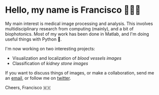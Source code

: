 # Hello, my name is Francisco 👨🏾‍💻

My main interest is medical image processing and analysis. This involves multidisciplinary research from computing (mainly), and a bit of biophotonics. Most of my work has been done in Matlab, and I'm doing useful things with Python 🐍.

I'm now working on two interesting projects:

* Visualization and localization of *blood vessels images*
* Classification of *kidney stone images*

If you want to discuss things of images, or make a collaboration, send me an [email](mailto:francisco.lopez@inaoe.com?subject=[GitHub]%Hello,%20Francisco), or follow me on [twitter](https://twitter.com/Friscolt).

Cheers,
Francisco 🇲🇽
